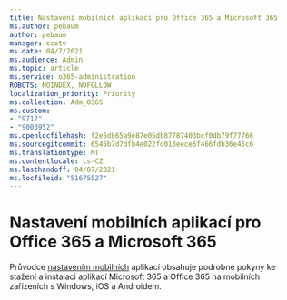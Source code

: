 ```yaml
---
title: Nastavení mobilních aplikací pro Office 365 a Microsoft 365
ms.author: pebaum
author: pebaum
manager: scotv
ms.date: 04/7/2021
ms.audience: Admin
ms.topic: article
ms.service: o365-administration
ROBOTS: NOINDEX, NOFOLLOW
localization_priority: Priority
ms.collection: Adm_O365
ms.custom:
- "9712"
- "9003952"
ms.openlocfilehash: f2e5d865a9e87e05db87787403bcf0db79f77766
ms.sourcegitcommit: 6545b7d7dfb4e022fd018eece6f466fdb36e45c6
ms.translationtype: MT
ms.contentlocale: cs-CZ
ms.lasthandoff: 04/07/2021
ms.locfileid: "51675527"
---
```

# <a name="set-up-mobile-apps-for-office-365-and-microsoft-365"></a>Nastavení mobilních aplikací pro Office 365 a Microsoft 365

Průvodce [nastavením mobilních](https://go.microsoft.com/fwlink/?linkid=2142115) aplikací obsahuje podrobné pokyny ke stažení a instalaci aplikací Microsoft 365 a Office 365 na mobilních zařízeních s Windows, iOS a Androidem.